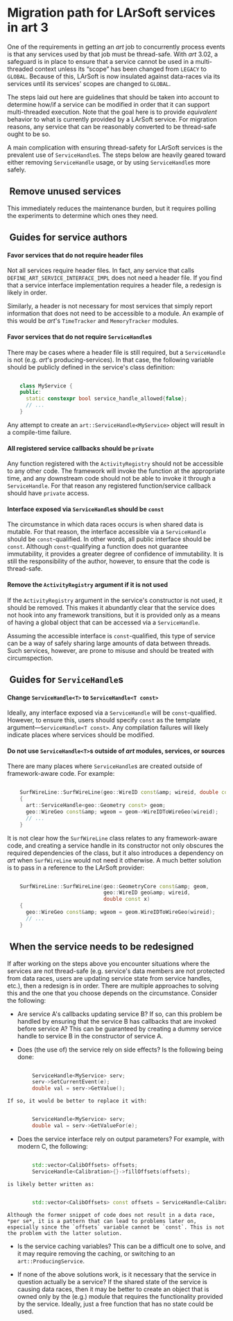 # Migration path for LArSoft services in art 3



One of the requirements in getting an *art* job to concurrently process events is that any services used by that job must be thread-safe. With *art* 3.02, a safeguard is in place to ensure that a service cannot be used in a multi-threaded context unless its “scope” has been changed from `LEGACY` to `GLOBAL`. Because of this, LArSoft is now insulated against data-races via its services until its services' scopes are changed to `GLOBAL`.

The steps laid out here are guidelines that should be taken into account to determine how/if a service can be modified in order that it can support multi-threaded execution. Note that the goal here is to provide *equivalent* behavior to what is currently provided by a LArSoft service. For migration reasons, any service that can be reasonably converted to be thread-safe ought to be so.

A main complication with ensuring thread-safety for LArSoft services is the prevalent use of `ServiceHandle`</notextile></notextile>s. The steps below are heavily geared toward either removing `ServiceHandle` usage, or by using `ServiceHandle`s more safely.

## &nbsp;Remove unused services

This immediately reduces the maintenance burden, but it requires polling the experiments to determine which ones they need.

## &nbsp;Guides for service authors

#### Favor services that do not require header files

Not all services require header files. In fact, any service that calls `DEFINE_ART_SERVICE_INTERFACE_IMPL` does not need a header file. If you find that a service interface implementation requires a header file, a redesign is likely in order.

Similarly, a header is not necessary for most services that simply report information that does not need to be accessible to a module. An example of this would be *art*'s `TimeTracker` and `MemoryTracker` modules.

#### Favor services that do not require `ServiceHandle`s

There may be cases where a header file is still required, but a `ServiceHandle` is not (e.g. *art*'s producing-services). In that case, the following variable should be publicly defined in the service's class definition:

```cpp

    class MyService {
    public:
      static constexpr bool service_handle_allowed{false};
      // ...
    }
```

Any attempt to create an `art::ServiceHandle<MyService>` object will result in a compile-time failure.

#### All registered service callbacks should be `private`

Any function registered with the `ActivityRegistry` should not be accessible to any other code. The framework will invoke the function at the appropriate time, and any downstream code should not be able to invoke it through a `ServiceHandle`. For that reason any registered function/service callback should have `private` access.

#### Interface exposed via `ServiceHandle`s should be `const`

The circumstance in which data races occurs is when shared data is mutable. For that reason, the interface accessible via a `ServiceHandle` should be `const`-qualified. In other words, all public interface should be `const`. Although `const`-qualifying a function does not guarantee immutability, it provides a greater degree of confidence of immutability. It is still the responsibility of the author, however, to ensure that the code is thread-safe.

#### Remove the `ActivityRegistry` argument if it is not used

If the `ActivityRegistry` argument in the service's constructor is not used, it should be removed. This makes it abundantly clear that the service does not hook into any framework transitions, but it is provided only as a means of having a global object that can be accessed via a `ServiceHandle`.

Assuming the accessible interface is `const`-qualified, this type of service can be a way of safely sharing large amounts of data between threads. Such services, however, are prone to misuse and should be treated with circumspection.

## &nbsp;Guides for `ServiceHandle`s

#### Change `ServiceHandle<T>` to `ServiceHandle<T const>`

Ideally, any interface exposed via a `ServiceHandle` will be `const`-qualified. However, to ensure this, users should specify `const` as the template argument—`ServiceHandle<T const>`. Any compilation failures will likely indicate places where services should be modified.

#### Do not use `ServiceHandle<T>`s outside of *art* modules, services, or sources

There are many places where `ServiceHandle`s are created outside of framework-aware code. For example:

```cpp

    SurfWireLine::SurfWireLine(geo::WireID const&amp; wireid, double const x)
    {
      art::ServiceHandle<geo::Geometry const> geom;
      geo::WireGeo const&amp; wgeom = geom->WireIDToWireGeo(wireid);
      // ...
    }
```

It is not clear how the `SurfWireLine` class relates to any framework-aware code, and creating a service handle in its constructor not only obscures the required dependencies of the class, but it also introduces a dependency on *art* when `SurfWireLine` would not need it otherwise. A much better solution is to pass in a reference to the LArSoft provider:

```cpp

    SurfWireLine::SurfWireLine(geo::GeometryCore const&amp; geom,
                               geo::WireID geo&amp; wireid, 
                               double const x)
    {
      geo::WireGeo const&amp; wgeom = geom.WireIDToWireGeo(wireid);
      // ...
    }
```

## &nbsp;When the service needs to be redesigned

If after working on the steps above you encounter situations where the services are not thread-safe (e.g. service's data members are not protected from data races, users are updating service state from service handles, etc.), then a redesign is in order. There are multiple approaches to solving this and the one that you choose depends on the circumstance. Consider the following:

-   Are service A's callbacks updating service B? If so, can this problem be handled by ensuring that the service B has callbacks that are invoked before service A? This can be guaranteed by creating a dummy service handle to service B in the constructor of service A.

<!-- -->

-   Does (the use of) the service rely on side effects? Is the following being done:
```cpp

        ServiceHandle<MyService> serv;
        serv->SetCurrentEvent(e);
        double val = serv->GetValue();
```

      
    If so, it would be better to replace it with:
```cpp

        ServiceHandle<MyService> serv;
        double val = serv->GetValueFor(e);
```

<!-- -->

-   Does the service interface rely on output parameters? For example, with modern C, the following:
```cpp

        std::vector<CalibOffsets> offsets;
        ServiceHandle<Calibration>{}->fillOffsets(offsets);
```

      
    is likely better written as:
```cpp

        std::vector<CalibOffsets> const offsets = ServiceHandle<Calibration>{}->getOffsets();
```

      
    Although the former snippet of code does not result in a data race, *per se*, it is a pattern that can lead to problems later on, especially since the `offsets` variable cannot be `const`. This is not the problem with the latter solution.

<!-- -->

-   Is the service caching variables? This can be a difficult one to solve, and it may require removing the caching, or switching to an `art::ProducingService`.

<!-- -->

-   If none of the above solutions work, is it necessary that the service in question actually be a service? If the shared state of the service is causing data races, then it may be better to create an object that is owned only by the (e.g.) module that requires the functionality provided by the service. Ideally, just a free function that has no state could be used.
